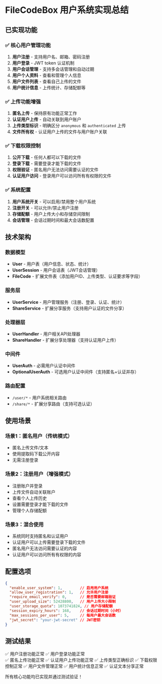 # FileCodeBox 用户系统实现总结

## 已实现功能

### ✅ 核心用户管理功能
1. **用户注册** - 支持用户名、邮箱、密码注册
2. **用户登录** - JWT token 认证机制
3. **用户会话管理** - 支持多会话管理和自动过期
4. **用户个人资料** - 查看和管理个人信息
5. **用户文件列表** - 查看自己上传的文件
6. **用户统计信息** - 上传统计、存储配额等

### ✅ 上传功能增强
1. **匿名上传** - 保持原有功能正常工作
2. **认证用户上传** - 自动关联到用户账户
3. **上传类型标识** - 明确区分 `anonymous` 和 `authenticated` 上传
4. **文件所有权** - 认证用户上传的文件与用户账户关联

### ✅ 下载权限控制
1. **公开下载** - 任何人都可以下载的文件
2. **登录下载** - 需要登录才能下载的文件
3. **权限验证** - 匿名用户无法访问需要认证的文件
4. **认证用户访问** - 登录用户可以访问所有有权限的文件

### ✅ 系统配置
1. **用户系统开关** - 可以启用/禁用整个用户系统
2. **注册开关** - 可以允许/禁止用户注册
3. **存储配额** - 用户上传大小和存储空间限制
4. **会话管理** - 会话过期时间和最大会话数配置

## 技术架构

### 数据模型
- **User** - 用户表（用户信息、状态、统计）
- **UserSession** - 用户会话表（JWT会话管理）
- **FileCode** - 扩展文件表（添加用户ID、上传类型、认证要求等字段）

### 服务层
- **UserService** - 用户管理服务（注册、登录、认证、统计）
- **ShareService** - 扩展分享服务（支持用户认证的文件分享）

### 处理器层
- **UserHandler** - 用户相关API处理器
- **ShareHandler** - 扩展分享处理器（支持认证用户上传）

### 中间件
- **UserAuth** - 必需用户认证中间件
- **OptionalUserAuth** - 可选用户认证中间件（支持匿名+认证并存）

### 路由配置
- `/user/*` - 用户系统相关路由
- `/share/*` - 扩展分享路由（支持可选认证）

## 使用场景

### 场景1：匿名用户（传统模式）
- 匿名上传文件/文本
- 使用提取码下载公开内容
- 无需注册登录

### 场景2：注册用户（增强模式）
- 注册账户并登录
- 上传文件自动关联账户
- 查看个人上传历史
- 设置需要登录才能下载的文件
- 管理个人存储配额

### 场景3：混合使用
- 系统同时支持匿名和认证用户
- 认证用户可以上传需要登录下载的文件
- 匿名用户无法访问需要认证的内容
- 认证用户可以访问所有有权限的内容

## 配置选项

```json
{
  "enable_user_system": 1,        // 启用用户系统
  "allow_user_registration": 1,   // 允许用户注册
  "require_email_verify": 0,      // 是否需要邮箱验证
  "user_upload_size": 52428800,   // 用户上传大小限制
  "user_storage_quota": 1073741824, // 用户存储配额
  "session_expiry_hours": 168,    // 会话过期时间（小时）
  "max_sessions_per_user": 5,     // 每用户最大会话数
  "jwt_secret": "your-jwt-secret" // JWT密钥
}
```

## 测试结果

✅ 用户注册功能正常
✅ 用户登录功能正常  
✅ 匿名上传功能正常
✅ 认证用户上传功能正常
✅ 上传类型正确标识
✅ 下载权限控制正常
✅ 用户文件管理正常
✅ 用户统计信息正常
✅ 认证文本分享正常

所有核心功能均已实现并通过测试验证！
